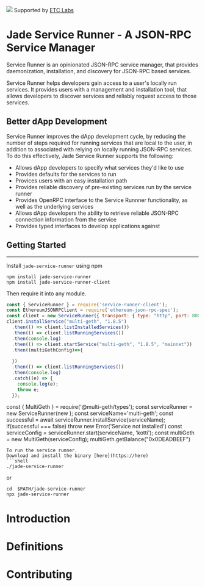 ![](https://www.etclabs.org/dist/resources/images/v2/logo-top.png)
Supported by [ETC Labs](https://www.etclabs.org/)


# Jade Service Runner - A JSON-RPC Service Manager 

Service Runner is an opinionated JSON-RPC service manager, that provides daemonization, installation, and discovery for JSON-RPC based services. 

Service Runner helps developers gain access to a user's locally run services. It provides users with a management and installation tool, that allows developers to discover  services and reliably request access to those services.

## Better dApp Development
Service Runner improves the dApp development cycle, by reducing the number of steps required for running services that are local to the user, in addition to  associated with relying on locally running JSON-RPC services. To do this effectively, Jade Service Runner supports the following:
  - Allows dApp developers to specify what services they'd like to use
  - Provides defaults for the services to run  
  - Provices users with an easy installation path
  - Provides reliable discovery of pre-existing services run by the service runner 
  - Provides OpenRPC interface to the Service Runnner functionality, as well as the underlying services
  - Allows dApp developers the ability to retrieve reliable JSON-RPC connection information from the service
  - Provides typed interfaces to develop applications against

## Getting Started
---------------

Install `jade-service-runner` using npm

```shell
npm install jade-service-runner 
npm install jade-service-runner-client
```
Then require it into any module.
 
<!-- runkit:activate -->
```js
const { ServiceRunner } = require('service-runner-client');
const EthereumJSONRPClient = require('ethereum-json-rpc-spec');
const client = new ServiceRunner({ transport: { type: "http", port: 8002, host: "localhost" } });
client.installService("multi-geth", "1.8.5")
  .then(() => client.listInstalledServices())
  .then(() => client.listRunningServices())
  .then(console.log)
  .then(() => client.startService("multi-geth", "1.8.5", "mainnet"))
  .then((multiGethConfig)=>{
    
  })
  .then(() => client.listRunningServices())
  .then(console.log)
  .catch((e) => {
    console.log(e);
    throw e;
  });
```
const { MultiGeth } = require('@multi-geth/types');
const serviceRunner = new ServiceRunner(new );
const serviceName='multi-geth';
const successful = await serviceRunner.installService(serviceName);
if(successful === false) throw new Error('Service not installed')
const serviceConfig = serviceRunner.start(serviceName, 'kotti');
const multiGeth = new MultiGeth(serviceConfig);
multiGeth.getBalance("0x0DEADBEEF")
```
To run the service runner.
Download and install the binary [here](https://here)
```shell
./jade-service-runner
```

or

```shell
cd  $PATH/jade-service-runner
npx jade-service-runner
```
# Introduction

# Definitions

# Contributing